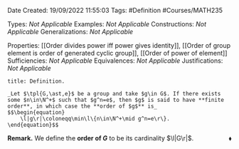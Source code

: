 <div class="topSpace"></div>

Date Created: 19/09/2022 11:55:03
Tags: #Definition #Courses/MATH235

Types: _Not Applicable_
Examples: _Not Applicable_
Constructions: _Not Applicable_
Generalizations: _Not Applicable_

Properties: [[Order divides power iff power gives identity]], [[Order of group element is order of generated cyclic group]], [[Order of power of element]]
Sufficiencies: _Not Applicable_
Equivalences: _Not Applicable_
Justifications: _Not Applicable_

``` ad-Definition
title: Definition.

_Let $\tpl{G,\ast,e}$ be a group and take $g\in G$. If there exists some $n\in\N^+$ such that $g^n=e$, then $g$ is said to have **finite order**, in which case the **order of $g$** is_
$$\begin{equation}
    \l|g\r|\coloneqq\min\l\{n\in\N^+\mid g^n=e\r\}.
\end{equation}$$

```

**Remark.** We define the **order of $G$** to be its cardinality $\l|G\r|$.<span style="float:right;">$\blacklozenge$</span>
